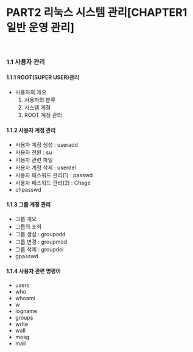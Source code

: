 # PART2 리눅스 시스템 관리[CHAPTER1 일반 운영 관리]


<br>


### 1.1 사용자 관리 

#### 1.1.1 ROOT(SUPER USER)관리

- 사용자의 개요
     1. 사용자의 분류
     2. 시스템 계정
     3. ROOT 계정 관리
     

#### 1.1.2 사용자 계정 관리

- 사용자 계정 생성 : useradd
- 사용자 전환 : su
- 사용자 관련 파일
- 사용자 계정 삭제 : userdel
- 사용자 패스워드 관리(1) : passwd
- 사용자 패스워드 관리(2) : Chage
- chpasswd


#### 1.1.3 그룹 계정 관리

- 그룹 개요
- 그룹의 조회
- 그룹 생성 : groupadd
- 그룹 변경 : groupmod
- 그룹 삭제 : groupdel
- gpasswd

#### 1.1.4 사용자 관련 명령어 

- users
- who
- whoami
- w 
- logname
- groups
- write
- wall
- mesg
- mail

